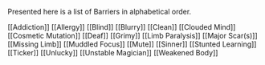 Presented here is a list of Barriers in alphabetical order.

[[Addiction]]
[[Allergy]]
[[Blind]]
[[Blurry]]
[[Clean]]
[[Clouded Mind]]
[[Cosmetic Mutation]]
[[Deaf]]
[[Grimy]]
[[Limb Paralysis]]
[[Major Scar(s)]]
[[Missing Limb]]
[[Muddled Focus]]
[[Mute]]
[[Sinner]]
[[Stunted Learning]]
[[Ticker]]
[[Unlucky]]
[[Unstable Magician]]
[[Weakened Body]]